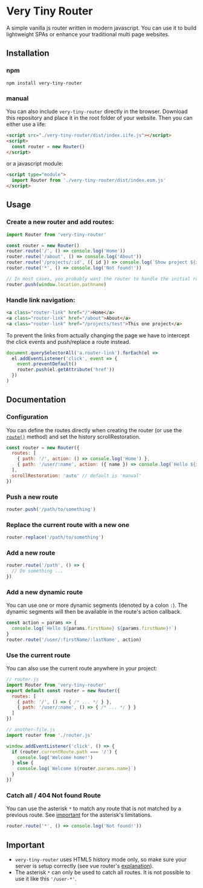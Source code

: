 # Very Tiny Router

A simple vanilla js router written in modern javascript. You can use it to build
lightweight SPAs or enhance your traditional multi page websites.

## Installation

### npm

`npm install very-tiny-router`

### manual

You can also include `very-tiny-router` directly in the browser. Download this
repository and place it in the root folder of your website. Then you can either
use a iife:

```html
<script src="./very-tiny-router/dist/index.iife.js"></script>
<script>
  const router = new Router()
</script>
```

or a javascript module:

```html
<script type="module">
  import Router from './very-tiny-router/dist/index.esm.js'
</script>
```

## Usage

### Create a new router and add routes:

```js
import Router from 'very-tiny-router'

const router = new Router()
router.route('/', () => console.log('Home'))
router.route('/about', () => console.log('About'))
router.route('/projects/:id', ({ id }) => console.log(`Show project ${id}`))
router.route('*', () => console.log('Not found!'))

// In most cases, you probably want the router to handle the initial route.
router.push(window.location.pathname)
```

### Handle link navigation:

```html
<a class="router-link" href="/">Home</a>
<a class="router-link" href="/about">About</a>
<a class="router-link" href="/projects/test">This one project</a>
```

To prevent the links from actually changing the page we have to intercept the
click events and push/replace a route instead.

```js
document.querySelectorAll('a.router-link').forEach(el =>
  el.addEventListener('click', event => {
    event.preventDefault()
    router.push(el.getAttribute('href'))
  })
)
```

## Documentation

### Configuration

You can define the routes directly when creating the router (or use the
[`route()`](#add-a-new-route) method) and set the history scrollRestoration.

```js
const router = new Router({
  routes: [
    { path: '/', action: () => console.log('Home') },
    { path: '/user/:name', action: ({ name }) => console.log(`Hello ${id}!`) }
  ],
  scrollRestoration: 'auto' // default is 'manual'
})
```

### Push a new route

```js
router.push('/path/to/something')
```

### Replace the current route with a new one

```js
router.replace('/path/to/something')
```

### Add a new route

```js
router.route('/path', () => {
  // Do something ...
})
```

### Add a new dynamic route

You can use one or more dynamic segments (denoted by a colon `:`). The dynamic
segments will then be available in the route's action callback.

```js
const action = params => {
  console.log(`Hello ${params.firstName} ${params.firstName}!`)
}
router.route('/user/:firstName/:lastName', action)
```

### Use the current route

You can also use the current route anywhere in your project:

```js
// router.js
import Router from 'very-tiny-router'
export default const router = new Router({
  routes: [
    { path: '/', () => { /* ... */ } },
    { path: '/user/:name', () => { /* ... */ } }
  ]
})
```

```js
// another-file.js
import router from './router.js'

window.addEventListener('click', () => {
  if (router.currentRoute.path === '/') {
    console.log('Welcome home!')
  } else {
    console.log(`Welcome ${router.params.name}`)
  }
})
```

### Catch all / 404 Not found Route

You can use the asterisk `*` to match any route that is not matched by a
previous route. See [important](#important) for the asterisk's limitations.

```js
router.route('*', () => console.log('Not found!'))
```

## Important

- `very-tiny-router` uses HTML5 history mode only, so make sure your server is
  setup correctly (see vue router's [explanation](https://router.vuejs.org/guide/essentials/history-mode.html#example-server-configurations)).
- The asterisk `*` can only be used to catch all routes. It is not possible to
  use it like this `'/user-*'`.

